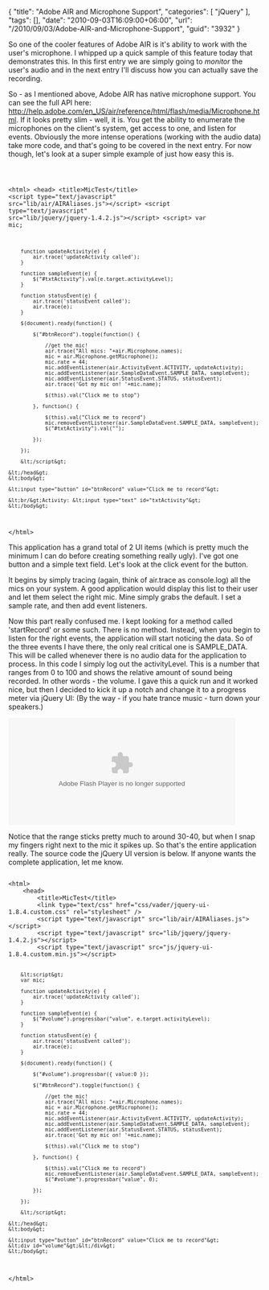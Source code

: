{
	"title": "Adobe AIR and Microphone Support",
	"categories": [
		"jQuery"
	],
	"tags": [],
	"date": "2010-09-03T16:09:00+06:00",
	"url": "/2010/09/03/Adobe-AIR-and-Microphone-Support",
	"guid": "3932"
}

So one of the cooler features of Adobe AIR is it's ability to work with the user's microphone. I whipped up a quick sample of this feature today that demonstrates this. In this first entry we are simply going to <i>monitor</i> the user's audio and in the next entry I'll discuss how you can actually save the recording.

<p/>
<!--more-->
So - as I mentioned above, Adobe AIR has native microphone support. You can see the full API here: <a href="http://help.adobe.com/en_US/air/reference/html/flash/media/Microphone.html">http://help.adobe.com/en_US/air/reference/html/flash/media/Microphone.html</a>. If it looks pretty slim - well, it is. You get the ability to enumerate the microphones on the client's system, get access to one, and listen for events. Obviously the more intense operations (working with the audio data) take more code, and that's going to be covered in the next entry. For now though, let's look at a super simple example of just how easy this is. 

<p>

<code>

&lt;html&gt;
    &lt;head&gt;
        &lt;title&gt;MicTest&lt;/title&gt;
        &lt;script type="text/javascript" src="lib/air/AIRAliases.js"&gt;&lt;/script&gt;
		&lt;script type="text/javascript" src="lib/jquery/jquery-1.4.2.js"&gt;&lt;/script&gt;
        &lt;script&gt;
		var mic;
		
		function updateActivity(e) {
			air.trace('updateActivity called');
		}
		
		function sampleEvent(e) {
			$("#txtActivity").val(e.target.activityLevel);
		}

		function statusEvent(e) {
			air.trace('statusEvent called');		
			air.trace(e);
		}
		
		$(document).ready(function() {
		
			$("#btnRecord").toggle(function() {
			
				//get the mic!
				air.trace("All mics: "+air.Microphone.names);
				mic = air.Microphone.getMicrophone();
				mic.rate = 44;
				mic.addEventListener(air.ActivityEvent.ACTIVITY, updateActivity);
				mic.addEventListener(air.SampleDataEvent.SAMPLE_DATA, sampleEvent);
				mic.addEventListener(air.StatusEvent.STATUS, statusEvent);
				air.trace('Got my mic on! '+mic.name);
				
				$(this).val("Click me to stop")
				
			}, function() {

				$(this).val("Click me to record")
				mic.removeEventListener(air.SampleDataEvent.SAMPLE_DATA, sampleEvent);
				$("#txtActivity").val("");

			});
		
		});
		
		&lt;/script&gt;
		
    &lt;/head&gt;
    &lt;body&gt;
	
	&lt;input type="button" id="btnRecord" value="Click me to record"&gt;
	
	&lt;br/&gt;Activity: &lt;input type="text" id="txtActivity"&gt;
    &lt;/body&gt;
&lt;/html&gt;
</code>

<p>

This application has a grand total of 2 UI items (which is pretty much the minimum I can do before creating something really ugly). I've got one button and a simple text field. Let's look at the click event for the button.

<p>

It begins by simply tracing (again, think of air.trace as console.log) all the mics on your system. A good application would display this list to their user and let them select the right mic. Mine simply grabs the default. I set a sample rate, and then add event listeners.

<p>

Now this part really confused me. I kept looking for a method called 'startRecord' or some such. There is no method. Instead, when you begin to listen for the right events, the application will start noticing the data. So of the three events I have there, the only real critical one is SAMPLE_DATA. This will be called whenever there is no audio data for the application to process. In this code I simply log out the activityLevel. This is a number that ranges from 0 to 100 and shows the relative amount of sound being recorded. In other words - the volume. I gave this a quick run and it worked nice, but then I decided to kick it up a notch and change it to a progress meter via jQuery UI: (By the way - if you hate trance music - turn down your speakers.)

<p>

<object classid="clsid:d27cdb6e-ae6d-11cf-96b8-444553540000" codebase="http://download.macromedia.com/pub/shockwave/cabs/flash/swflash.cab#version=6,0,40,0" width="452" height="213" id="mymoviename"> 
<param name="movie" value="http://www.raymondcamden.com/downloads/airmic.swf" />  
<param name="quality" value="high" /> 
<param name="bgcolor" value="#ffffff" /> 
<embed src="http://www.coldfusionjedi.com/downloads/airmic.swf" quality="high" bgcolor="#ffffff" width="452" height="213" name="mymoviename" align="" type="application/x-shockwave-flash" pluginspage="http://www.macromedia.com/go/getflashplayer"> 
</embed> 
</object>

<p>

Notice that the range sticks pretty much to around 30-40, but when I snap my fingers right next to the mic it spikes up. So that's the entire application really. The source code the jQuery UI version is below. If anyone wants the complete application, let me know. 

<p>

<code>
&lt;html&gt;
    &lt;head&gt;
        &lt;title&gt;MicTest&lt;/title&gt;
		&lt;link type="text/css" href="css/vader/jquery-ui-1.8.4.custom.css" rel="stylesheet" /&gt;	
        &lt;script type="text/javascript" src="lib/air/AIRAliases.js"&gt;&lt;/script&gt;
		&lt;script type="text/javascript" src="lib/jquery/jquery-1.4.2.js"&gt;&lt;/script&gt;
		&lt;script type="text/javascript" src="js/jquery-ui-1.8.4.custom.min.js"&gt;&lt;/script&gt;
		
        &lt;script&gt;
		var mic;
		
		function updateActivity(e) {
			air.trace('updateActivity called');
		}
		
		function sampleEvent(e) {
			$("#volume").progressbar("value", e.target.activityLevel);
		}

		function statusEvent(e) {
			air.trace('statusEvent called');		
			air.trace(e);
		}
		
		$(document).ready(function() {
		
			$("#volume").progressbar({ value:0 });

			$("#btnRecord").toggle(function() {
			
				//get the mic!
				air.trace("All mics: "+air.Microphone.names);
				mic = air.Microphone.getMicrophone();
				mic.rate = 44;
				mic.addEventListener(air.ActivityEvent.ACTIVITY, updateActivity);
				mic.addEventListener(air.SampleDataEvent.SAMPLE_DATA, sampleEvent);
				mic.addEventListener(air.StatusEvent.STATUS, statusEvent);
				air.trace('Got my mic on! '+mic.name);
				
				$(this).val("Click me to stop")
				
			}, function() {

				$(this).val("Click me to record")
				mic.removeEventListener(air.SampleDataEvent.SAMPLE_DATA, sampleEvent);
				$("#volume").progressbar("value", 0);
				
			});
		
		});
		
		&lt;/script&gt;
		
    &lt;/head&gt;
    &lt;body&gt;
	
	&lt;input type="button" id="btnRecord" value="Click me to record"&gt;
	&lt;div id="volume"&gt;&lt;/div&gt;	
    &lt;/body&gt;
&lt;/html&gt;
</code>